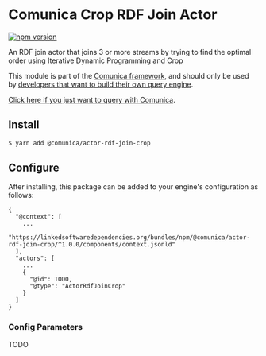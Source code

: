 # Comunica Crop RDF Join Actor

[![npm version](https://badge.fury.io/js/%40comunica%2Factor-rdf-join-crop.svg)](https://www.npmjs.com/package/@comunica/actor-rdf-join-crop)

An RDF join actor that joins 3 or more streams by trying to find the optimal order using Iterative Dynamic Programming and Crop

This module is part of the [Comunica framework](https://github.com/comunica/comunica),
and should only be used by [developers that want to build their own query engine](https://comunica.dev/docs/modify/).

[Click here if you just want to query with Comunica](https://comunica.dev/docs/query/).

## Install

```bash
$ yarn add @comunica/actor-rdf-join-crop
```

## Configure

After installing, this package can be added to your engine's configuration as follows:
```text
{
  "@context": [
    ...
    "https://linkedsoftwaredependencies.org/bundles/npm/@comunica/actor-rdf-join-crop/^1.0.0/components/context.jsonld"  
  ],
  "actors": [
    ...
    {
      "@id": TODO,
      "@type": "ActorRdfJoinCrop"
    }
  ]
}
```

### Config Parameters

TODO
